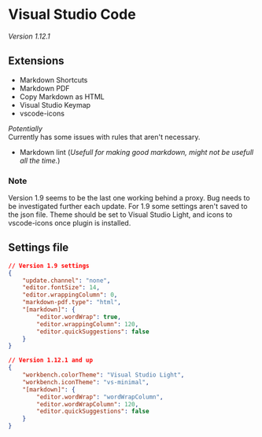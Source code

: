 # Visual Studio Code

_Version 1.12.1_

## Extensions

* Markdown Shortcuts
* Markdown PDF
* Copy Markdown as HTML
* Visual Studio Keymap
* vscode-icons

_Potentially_  
Currently has some issues with rules that aren't necessary.

* Markdown lint (_Usefull for making good markdown, might not be usefull all the time._)

### Note

Version 1.9 seems to be the last one working behind a proxy. Bug needs to be investigated further each update. For 1.9 some settings aren't saved to the json file. Theme should be set to Visual Studio Light, and icons to vscode-icons once plugin is installed.

## Settings file

```json
// Version 1.9 settings
{
    "update.channel": "none",
    "editor.fontSize": 14,
    "editor.wrappingColumn": 0,
    "markdown-pdf.type": "html",
    "[markdown]": {
        "editor.wordWrap": true,
        "editor.wrappingColumn": 120,
        "editor.quickSuggestions": false
    }
}
```

```json
// Version 1.12.1 and up
{
    "workbench.colorTheme": "Visual Studio Light",
    "workbench.iconTheme": "vs-minimal",
    "[markdown]": {
        "editor.wordWrap": "wordWrapColumn",
        "editor.wordWrapColumn": 120,
        "editor.quickSuggestions": false
    }
}
```

<!--TODO: Chage icon theme to vscode-icons-->
